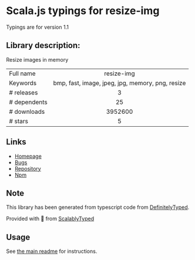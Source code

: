 
# Scala.js typings for resize-img

Typings are for version 1.1

## Library description:
Resize images in memory

|                    |                 |
| ------------------ | :-------------: |
| Full name          | resize-img |
| Keywords           | bmp, fast, image, jpeg, jpg, memory, png, resize |
| # releases         | 3 |
| # dependents       | 25 |
| # downloads        | 3952600 |
| # stars            | 5 |

## Links
- [Homepage](https://github.com/kevva/resize-img#readme)
- [Bugs](https://github.com/kevva/resize-img/issues)
- [Repository](https://github.com/kevva/resize-img)
- [Npm](https://www.npmjs.com/package/resize-img)
    


## Note
This library has been generated from typescript code from [DefinitelyTyped](https://definitelytyped.org).

Provided with :purple_heart: from [ScalablyTyped](https://github.com/oyvindberg/ScalablyTyped)

## Usage
See [the main readme](../../readme.md) for instructions.


